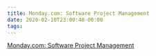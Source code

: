 ```yaml
---
title: Monday.com: Software Project Management
date: 2020-02-10T23:00:48-00:00
tags:
---
```


[Monday.com: Software Project Management](https://monday.com/)
